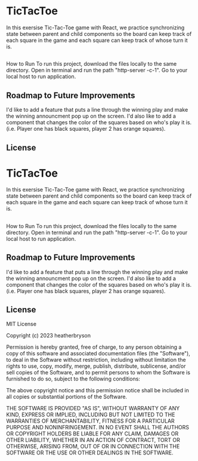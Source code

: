 # TicTacToe 
In this exersise Tic-Tac-Toe game with React, we practice synchronizing state between parent and child components so the board can keep track of each square in the game and each square can keep track of whose turn it is.

##
How to Run
To run this project, download the files locally to the same directory. Open in terminal and run the path "http-server -c-1". Go to your local host to run application. 

## Roadmap to Future Improvements
I'd like to add a feature that puts a line through the winning play and make the winning announcment pop up on the screen. I'd also like to add a component that changes the color of the squares based on who's play it is. (i.e. Player one has black squares, player 2 has orange squares).

## License 
# TicTacToe 
In this exersise Tic-Tac-Toe game with React, we practice synchronizing state between parent and child components so the board can keep track of each square in the game and each square can keep track of whose turn it is.

##
How to Run
To run this project, download the files locally to the same directory. Open in terminal and run the path "http-server -c-1". Go to your local host to run application. 

## Roadmap to Future Improvements
I'd like to add a feature that puts a line through the winning play and make the winning announcment pop up on the screen. I'd also like to add a component that changes the color of the squares based on who's play it is. (i.e. Player one has black squares, player 2 has orange squares).

## License 
MIT License

Copyright (c) 2023 heatherbryson

Permission is hereby granted, free of charge, to any person obtaining a copy
of this software and associated documentation files (the "Software"), to deal
in the Software without restriction, including without limitation the rights
to use, copy, modify, merge, publish, distribute, sublicense, and/or sell
copies of the Software, and to permit persons to whom the Software is
furnished to do so, subject to the following conditions:

The above copyright notice and this permission notice shall be included in all
copies or substantial portions of the Software.

THE SOFTWARE IS PROVIDED "AS IS", WITHOUT WARRANTY OF ANY KIND, EXPRESS OR
IMPLIED, INCLUDING BUT NOT LIMITED TO THE WARRANTIES OF MERCHANTABILITY,
FITNESS FOR A PARTICULAR PURPOSE AND NONINFRINGEMENT. IN NO EVENT SHALL THE
AUTHORS OR COPYRIGHT HOLDERS BE LIABLE FOR ANY CLAIM, DAMAGES OR OTHER
LIABILITY, WHETHER IN AN ACTION OF CONTRACT, TORT OR OTHERWISE, ARISING FROM,
OUT OF OR IN CONNECTION WITH THE SOFTWARE OR THE USE OR OTHER DEALINGS IN THE
SOFTWARE.
